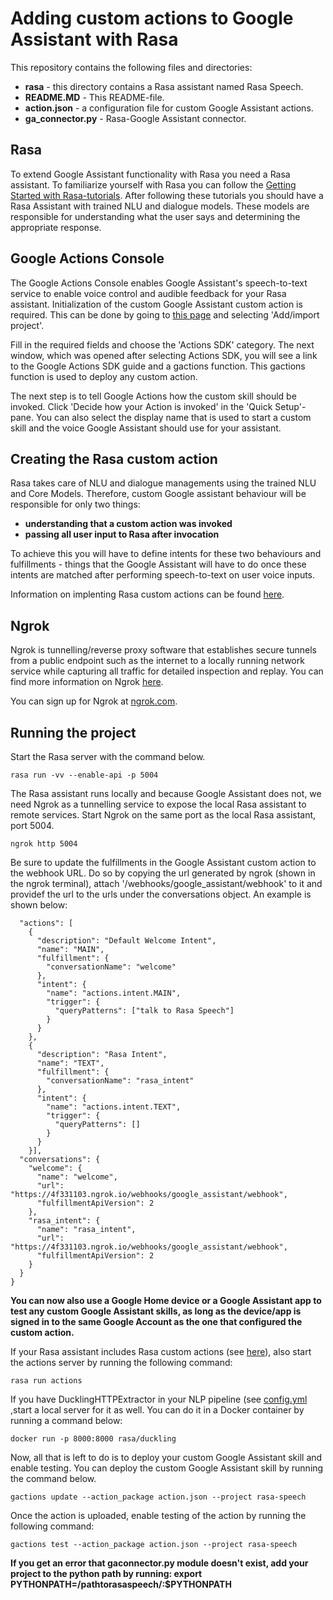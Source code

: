 # Adding custom actions to Google Assistant with Rasa

This repository contains the following files and directories:
- **rasa** - this directory contains a Rasa assistant named Rasa Speech.
- **README.MD** - This README-file.
- **action.json** - a configuration file for custom Google Assistant actions.
- **ga_connector.py** - Rasa-Google Assistant connector. 

## Rasa

To extend Google Assistant functionality with Rasa you need a Rasa assistant. To familiarize yourself with Rasa you can follow the [Getting Started with Rasa-tutorials](https://rasa.com/docs/getting-started/). After following these tutorials you should have a Rasa Assistant with trained NLU and dialogue models. These models are responsible for understanding what the user says and determining the appropriate response. 

## Google Actions Console

The Google Actions Console enables Google Assistant's speech-to-text service to enable voice control and audible feedback for your Rasa assistant. Initialization of the custom Google Assistant custom action is required. This can be done by going to [this page](https://console.actions.google.com/) and selecting 'Add/import project'. 

Fill in the required fields and choose the 'Actions SDK' category. The next window, which was opened after selecting Actions SDK, you will see a link to the Google Actions SDK guide and a gactions function. This gactions function is used to deploy any custom action. 

The next step is to tell Google Actions how the custom skill should be invoked. Click 'Decide how your Action is invoked' in the 'Quick Setup'-pane. You can also select the display name that is used to start a custom skill and the voice Google Assistant should use for your assistant.

## Creating the Rasa custom action

Rasa takes care of NLU and dialogue managements using the trained NLU and Core Models. Therefore, custom Google assistant behaviour will be responsible for only two things:
- **understanding that a custom action was invoked**
- **passing all user input to Rasa after invocation** 

To achieve this you will have to define intents for these two behaviours and fulfillments - things that the Google Assistant will have to do once these intents are matched after performing speech-to-text on user voice inputs.

Information on implenting Rasa custom actions can be found [here](https://rasa.com/docs/rasa/core/actions/).

## Ngrok

Ngrok is tunnelling/reverse proxy software that establishes secure tunnels from a public endpoint such as the internet to a locally running network service while capturing all traffic for detailed inspection and replay. You can find more information on Ngrok [here](https://vmokshagroup.com/blog/expose-your-localhost-to-web-in-50-seconds-using-ngrok/). 

You can sign up for Ngrok at [ngrok.com](https://ngrok.com).

## Running the project

Start the Rasa server with the command below.

```rasa run -vv --enable-api -p 5004```

The Rasa assistant runs locally and because Google Assistant does not, we need Ngrok as a tunnelling service to expose the local Rasa assistant to remote services. Start Ngrok on the same port as the local Rasa assistant, port 5004. 

```ngrok http 5004```

Be sure to update the fulfillments in the Google Assistant custom action to the webhook URL. Do so by copying the url generated by ngrok (shown in the ngrok terminal), attach '/webhooks/google_assistant/webhook' to it and providef the url to the urls under the conversations object. An example is shown below:

```{
  "actions": [
    {
      "description": "Default Welcome Intent",
      "name": "MAIN",
      "fulfillment": {
        "conversationName": "welcome"
      },
      "intent": {
        "name": "actions.intent.MAIN",
        "trigger": {
          "queryPatterns": ["talk to Rasa Speech"]
        }
      }
    },
    {
      "description": "Rasa Intent",
      "name": "TEXT",
      "fulfillment": {
        "conversationName": "rasa_intent"
      },
      "intent": {
        "name": "actions.intent.TEXT",
        "trigger": {
          "queryPatterns": []
        }
      }
    }],
  "conversations": {
    "welcome": {
      "name": "welcome",
      "url": "https://4f331103.ngrok.io/webhooks/google_assistant/webhook",
      "fulfillmentApiVersion": 2
    },
    "rasa_intent": {
      "name": "rasa_intent",
      "url": "https://4f331103.ngrok.io/webhooks/google_assistant/webhook",
      "fulfillmentApiVersion": 2
    }
  }
}
```

**You can now also use a Google Home device or a Google Assistant app to test any custom Google Assistant skills, as long as the device/app is signed in to the same Google Account as the one that configured the custom action.**

If your Rasa assistant includes Rasa custom actions (see [here](https://rasa.com/docs/rasa/core/actions/)), also start the actions server by running the following command:

```rasa run actions```

If you have DucklingHTTPExtractor in your NLP pipeline (see [config.yml](../rasa/config.yml) ,start a local server for it as well. You can do it in a Docker container by running a command below:

```docker run -p 8000:8000 rasa/duckling```

Now, all that is left to do is to deploy your custom Google Assistant skill and enable testing. You can deploy the custom Google Assistant skill by running the command below.

```gactions update --action_package action.json --project rasa-speech```

Once the action is uploaded, enable testing of the action by running the following command:

```gactions test --action_package action.json --project rasa-speech```

**If you get an error that gaconnector.py module doesn't exist, add your project to the python path by running: export PYTHONPATH=/pathtorasaspeech/:$PYTHONPATH**

